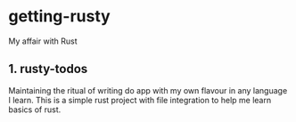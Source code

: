# getting-rusty

My affair with Rust

## 1. rusty-todos

Maintaining the ritual of writing do app with my own flavour in any language I learn.
This is a simple rust project with file integration to help me learn basics of rust.
